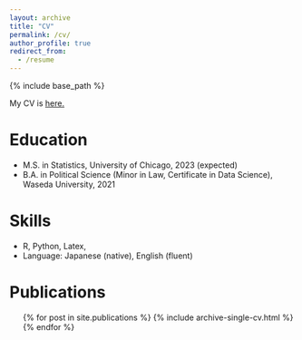 ```yaml
---
layout: archive
title: "CV"
permalink: /cv/
author_profile: true
redirect_from:
  - /resume
---
```


{% include base_path %}

My CV is <u><a href="{{author.googlescholar}}">here</a>.</u>

Education
======
* M.S. in Statistics, University of Chicago, 2023 (expected)
* B.A. in Political Science (Minor in Law, Certificate in Data Science), Waseda University, 2021

  
Skills
======
* R, Python, Latex, 
* Language: Japanese (native), English (fluent)

Publications
======
  <ul>{% for post in site.publications %}
    {% include archive-single-cv.html %}
  {% endfor %}</ul>
